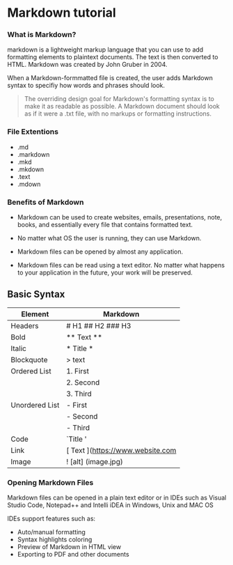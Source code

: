 # Markdown tutorial 

### What is Markdown?
markdown is a lightweight markup language that you can use to add formatting elements to plaintext documents. The text is then converted to HTML. Markdown was created by John Gruber in 2004.

When a Markdown-formmatted file is created, the user adds Markdown syntax to specifiy how words and phrases should look. 

> The overriding design goal for Markdown's formatting syntax is to make it as readable as possible. A Markdown document should look as if it were a .txt file, with no markups or formatting instructions. 

### File Extentions

 - .md
 - .markdown
 - .mkd
 - .mkdown
 - .text
 - .mdown

### Benefits of Markdown
- Markdown can be used to create websites, emails, presentations, note, books, and essentially every file that contains formatted text. 

- No matter what OS the user is running, they can use Markdown.

- Markdown files can be opened by almost any application. 

- Markdown files can be read using a text editor. No matter what happens to your application in the future, your work will be preserved. 


## Basic Syntax

| Element | Markdown |
| ----------- | ----------- |
| Headers | # H1 ## H2 ### H3 |
| Bold | ** Text ** |
| Italic | * Title * |
| Blockquote | > text |
| Ordered List | 1. First |
|              | 2. Second|
|              | 3. Third |
| Unordered List | - First |
|                | - Second|
|                | - Third|
| Code |  `Title ' |
| Link | [ Text ](https://www.website.com|
| Image| ! [alt] (image.jpg)  |

### Opening Markdown Files

Markdown files can be opened in a plain text editor or in IDEs such as Visual Studio Code, Notepad++ and Intelli iDEA in Windows, Unix and MAC OS

IDEs support features such as:

- Auto/manual formatting 
- Syntax highlights coloring 
- Preview of Markdown in HTML view
- Exporting to PDF and other documents
